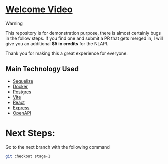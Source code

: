 # [Welcome Video](https://drive.google.com/file/d/1Fwt86ysyGIN_URjE7DZDl671DB7OVlCJ/view?usp=sharing)

> [!WARNING]
> This repository is for demonstration purpose, there is almost certainly bugs in the follow steps. If you find one and submit a PR that gets merged in, I will give you an additional **$5 in credits** for the NLAPI.

Thank you for making this a great experience for everyone.

## Main Technology Used

- [Sequelize](https://sequelize.org/)
- [Docker](https://www.docker.com/)
- [Postgres](https://www.postgresql.org/)
- [Vite](https://vitejs.dev/)
- [React](https://reactjs.org/)
- [Express](https://expressjs.com/)
- [OpenAPI](https://www.openapis.org/)

# Next Steps:

Go to the next branch with the following command

```bash
git checkout stage-1
```
